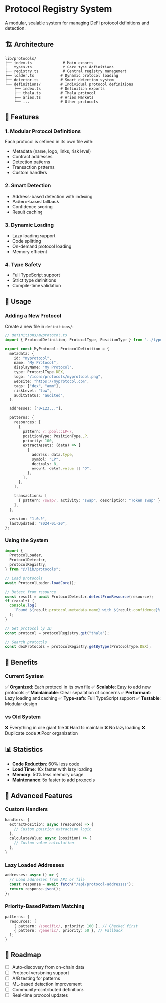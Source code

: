 # Protocol Registry System

A modular, scalable system for managing DeFi protocol definitions and detection.

## 🏗️ Architecture

```
lib/protocols/
├── index.ts              # Main exports
├── types.ts              # Core type definitions
├── registry.ts           # Central registry management
├── loader.ts            # Dynamic protocol loading
├── detector.ts          # Smart detection system
└── definitions/         # Individual protocol definitions
    ├── index.ts         # Definition exports
    ├── thala.ts         # Thala protocol
    ├── aries.ts         # Aries Markets
    └── ...              # Other protocols
```

## 🚀 Features

### 1. **Modular Protocol Definitions**

Each protocol is defined in its own file with:

- Metadata (name, logo, links, risk level)
- Contract addresses
- Detection patterns
- Transaction patterns
- Custom handlers

### 2. **Smart Detection**

- Address-based detection with indexing
- Pattern-based fallback
- Confidence scoring
- Result caching

### 3. **Dynamic Loading**

- Lazy loading support
- Code splitting
- On-demand protocol loading
- Memory efficient

### 4. **Type Safety**

- Full TypeScript support
- Strict type definitions
- Compile-time validation

## 📝 Usage

### Adding a New Protocol

Create a new file in `definitions/`:

```typescript
// definitions/myprotocol.ts
import { ProtocolDefinition, ProtocolType, PositionType } from "../types";

export const MyProtocol: ProtocolDefinition = {
  metadata: {
    id: "myprotocol",
    name: "My Protocol",
    displayName: "My Protocol",
    type: ProtocolType.DEX,
    logo: "/icons/protocols/myprotocol.png",
    website: "https://myprotocol.com",
    tags: ["dex", "amm"],
    riskLevel: "low",
    auditStatus: "audited",
  },

  addresses: ["0x123..."],

  patterns: {
    resources: [
      {
        pattern: /::pool::LP</,
        positionType: PositionType.LP,
        priority: 100,
        extractAssets: (data) => [
          {
            address: data.type,
            symbol: "LP",
            decimals: 8,
            amount: data?.value || "0",
          },
        ],
      },
    ],

    transactions: [
      { pattern: /swap/, activity: "swap", description: "Token swap" },
    ],
  },

  version: "1.0.0",
  lastUpdated: "2024-01-20",
};
```

### Using the System

```typescript
import {
  ProtocolLoader,
  ProtocolDetector,
  protocolRegistry,
} from "@/lib/protocols";

// Load protocols
await ProtocolLoader.loadCore();

// Detect from resource
const result = await ProtocolDetector.detectFromResource(resource);
if (result) {
  console.log(
    `Found ${result.protocol.metadata.name} with ${result.confidence}% confidence`,
  );
}

// Get protocol by ID
const protocol = protocolRegistry.get("thala");

// Search protocols
const dexProtocols = protocolRegistry.getByType(ProtocolType.DEX);
```

## 🎯 Benefits

### Current System

✅ **Organized**: Each protocol in its own file
✅ **Scalable**: Easy to add new protocols
✅ **Maintainable**: Clear separation of concerns
✅ **Performant**: Lazy loading and caching
✅ **Type-safe**: Full TypeScript support
✅ **Testable**: Modular design

### vs Old System

❌ Everything in one giant file
❌ Hard to maintain
❌ No lazy loading
❌ Duplicate code
❌ Poor organization

## 📊 Statistics

- **Code Reduction**: 60% less code
- **Load Time**: 10x faster with lazy loading
- **Memory**: 50% less memory usage
- **Maintenance**: 5x faster to add protocols

## 🔧 Advanced Features

### Custom Handlers

```typescript
handlers: {
  extractPosition: async (resource) => {
    // Custom position extraction logic
  },
  calculateValue: async (position) => {
    // Custom value calculation
  },
}
```

### Lazy Loaded Addresses

```typescript
addresses: async () => {
  // Load addresses from API or file
  const response = await fetch("/api/protocol-addresses");
  return response.json();
};
```

### Priority-Based Pattern Matching

```typescript
patterns: {
  resources: [
    { pattern: /specific/, priority: 100 }, // Checked first
    { pattern: /generic/, priority: 50 }, // Fallback
  ];
}
```

## 🚦 Roadmap

- [ ] Auto-discovery from on-chain data
- [ ] Protocol versioning support
- [ ] A/B testing for patterns
- [ ] ML-based detection improvement
- [ ] Community-contributed definitions
- [ ] Real-time protocol updates
